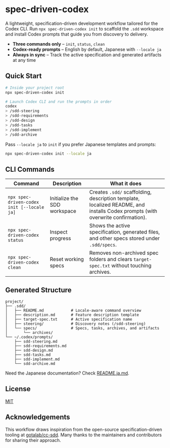 # spec-driven-codex

A lightweight, specification-driven development workflow tailored for the Codex CLI. Run `npx spec-driven-codex init` to scaffold the `.sdd` workspace and install Codex prompts that guide you from discovery to delivery.

- **Three commands only** – `init`, `status`, `clean`
- **Codex-ready prompts** – English by default, Japanese with `--locale ja`
- **Always in sync** – Track the active specification and generated artifacts at any time

## Quick Start

```bash
# Inside your project root
npx spec-driven-codex init

# Launch Codex CLI and run the prompts in order
codex
> /sdd-steering
> /sdd-requirements
> /sdd-design
> /sdd-tasks
> /sdd-implement
> /sdd-archive
```

Pass `--locale ja` to `init` if you prefer Japanese templates and prompts:

```bash
npx spec-driven-codex init --locale ja
```

## CLI Commands

| Command | Description | What it does |
| --- | --- | --- |
| `npx spec-driven-codex init [--locale ja]` | Initialize the SDD workspace | Creates `.sdd/` scaffolding, description template, localized README, and installs Codex prompts (with overwrite confirmation). |
| `npx spec-driven-codex status` | Inspect progress | Shows the active specification, generated files, and other specs stored under `.sdd/specs`. |
| `npx spec-driven-codex clean` | Reset working specs | Removes non-archived spec folders and clears `target-spec.txt` without touching archives. |

## Generated Structure

```
project/
├── .sdd/
│   ├── README.md            # Locale-aware command overview
│   ├── description.md       # Feature description template
│   ├── target-spec.txt      # Active specification name
│   ├── steering/            # Discovery notes (/sdd-steering)
│   └── specs/               # Specs, tasks, archives, and artifacts
│       └── archives/
└── ~/.codex/prompts/
    ├── sdd-steering.md
    ├── sdd-requirements.md
    ├── sdd-design.md
    ├── sdd-tasks.md
    ├── sdd-implement.md
    └── sdd-archive.md
```

Need the Japanese documentation? Check [README.ja.md](./README.ja.md).

## License

[MIT](./LICENSE)

## Acknowledgements

This workflow draws inspiration from the open-source specification-driven tooling at [gotalab/cc-sdd](https://github.com/gotalab/cc-sdd). Many thanks to the maintainers and contributors for sharing their approach.
